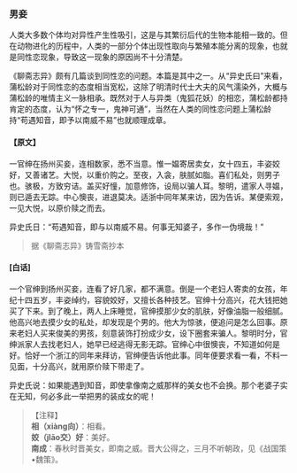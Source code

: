 <script type="text/javascript">
    var head = document.getElementsByTagName('head')[0];
    cssURL = '/public/liao.css';
    linkTag = document.createElement('link');
    linkTag.href = cssURL;
    linkTag.setAttribute('type','text/css');
    linkTag.setAttribute('rel','stylesheet');
    head.appendChild(linkTag);
</script>
### 男妾

人类大多数个体均对异性产生性吸引，这是与其繁衍后代的生物本能相一致的。但在动物进化的历程中，人类的一部分个体出现性取向与繁殖本能分离的现象，也就是同性恋现象，导致这一现象的原因尚不十分清楚。

《聊斋志异》颇有几篇谈到同性恋的问题。本篇是其中之一。从“异史氏曰”来看，蒲松龄对于同性恋的态度相当宽松，这除了明清时代士大夫的风气濡染外，大概与蒲松龄的唯情主义一脉相承。既然对于人与异类（鬼狐花妖）的相恋，蒲松龄都持肯定的态度，认为“怀之专一，鬼神可通”，当然在人类的同性恋问题上蒲松龄持“苟遇知音，即予以南威不易”也就顺理成章。

#### 【原文】
<section>
一官绅在扬州买妾，连相数家，悉不当意。惟一媪寄居卖女，女十四五，丰姿姣好，又善诸艺。大悦，以重价购之。至夜，入衾，肤腻如脂。喜们私处，则男子也。骇极，方致穷诘。盖买好憧，加意修饰，设局以骗人耳。黎明，遣家人寻媪，则已遁去无踪。中心懊丧，进退莫决。适浙中同年某来访，因为告诉。某便索观，一见大悦，以原价赎之而去。

异史氏日：“苟遇知音，即与以南威不易。何事无知婆子，多作一伪境哉！”

</section>

> 据《聊斋志异》铸雪斋抄本

#### [白话]
<aside>

一个官绅到扬州买妾，连看了好几家，都不满意。倒是一个老妇人寄卖的女孩，年纪十四五岁，丰姿绰约，容貌姣好，又擅长各种技艺。官绅十分高兴，花大钱把她买了下来。到了晚上，两人上床睡觉，官绅摸那少女的肌肤，好像油脂一般细腻。他高兴地去摸少女的私处，却发现是个男的。他大为惊骇，便追问是怎么回事。原来老妇人买来俊美的男孩，刻意装饰打扮成少女，设下圈套来骗人。黎明时分，官绅派家人去找老妇人，她早已经逃得无影无踪。官绅心中很懊丧，不知道如何是好。恰好一个浙江的同年来拜访，官绅便告诉他此事。同年便要求看一看，不料一见面，十分高兴，就用原价赎下带走了。

异史氏说：如果能遇到知音，即使拿像南之威那样的美女也不会换。那个老婆子实在无知，何必多此一举把男的装成女的呢！

</aside>

> 【注释】  
<b>相（xiàng向）</b>：相看。  
<b>姣（jlāo交）好</b>：美好。  
<b>南成</b>：春秋时晋美女，即南之威。晋大公得之，三月不听朝政，见《战国策•魏策》。  
